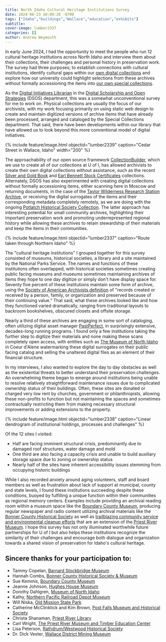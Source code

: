 ```yaml
---
title: North Idaho Cultural Heritage Institutions Survey
date: 2024-06-23 10:09:20 -0700
tags: ["Idaho","buildings","Wallace","education","exhibits"]
subtitle: 
cover-image: lumber2337
categories: []
author: Andrew Weymouth
---
```


In early June 2024, I had the opportunity to meet the people who run 12 cultural heritage institutions across North Idaho and interview them about their collections, their challenges and personal history in preservation work. The survey had three purposes; to establish connections with cultural institutions, identify cultural gaps within our [own digital collections](https://www.lib.uidaho.edu/digital/) and explore how our university could highlight selections from these archives without formally accessioning the items into [our own special collections](https://www.lib.uidaho.edu/special-collections/).

As the [Digital Initiatives Librarian](https://www.lib.uidaho.edu/about/people/aweymouth.html) in the [Digital Scholarship and Open Strategies](https://www.lib.uidaho.edu/digital/about/) (DSOS) department, this was a somewhat unconventional survey for me to work on. Physical collections are usually the focus of our archivists, with my work focusing primarily on using static web design to create and maintain digitized versions of archive items that have already been processed, arranged and cataloged by the Special Collections department. That said, there have been developments within our library that have allowed us to look beyond this more conventional model of digital initiatives.

{% include feature/image.html objectid="lumber2339" caption="Cedar Street in Wallace, Idaho" width="200" %}

The approachability of our open source framework [CollectionBuilder](https://collectionbuilder.github.io/), which we use to create all of our collections at U of I, has allowed archivists to create their own digital collections without assistance, such as the recent [Silver and Gold Book](https://www.lib.uidaho.edu/digital/silver-gold/) and [Earl Bennett Stock Certificates](https://www.lib.uidaho.edu/digital/stockcerts/) collections. Alternately, DSOS has also experimented with creating digital collections without formally accessioning items, either scanning here in Moscow and returning documents, in the case of the [Taylor Wilderness Research Station Archive](https://www.lib.uidaho.edu/digital/taylor-archive/), or receiving the digital surrogates of the items and their corresponding metadata completely remotely, as we are doing with the ongoing [Potlatch Historical Society Collection](https://www.lib.uidaho.edu/digital/phs/). The latter approach has interesting potential for small community archives, highlighting their important preservation work and promoting underrepresented regional history while allowing these archives to retain stewardship of their materials and keep the items in their communities. 

{% include feature/image.html objectid="lumber2337" caption="Route taken through Northern Idaho" %}

The "cultural heritage institutions" I grouped together for this survey consisted of museums, historical societies, a library and a site maintained by the National Parks Service. The names and functions of these institutions often overlapped, with historical societies sometimes creating public facing museums and museums sometimes maintaining archives of items they hope to one day digitize or simply don't have display space for. Seventy five percent of these institutions maintain some form of archive, using the [Society of American Archivists definition](https://dictionary.archivists.org/entry/archives.html#:~:text=pl.,their%20continuing%20value%20View%20Citations) of "records created or received by a person, family, or organization and preserved because of their continuing value." That said, what these archives looked like and how they functioned varied dramatically, ranging from traditional layouts to backroom bookshelves, obscured closets and offsite storage.

Nearly a third of these archives are engaging in some sort of cataloging, often utilizing digital asset manager [PastPerfect](https://museumsoftware.com/), in surprisingly extensive, decades-long running programs. I found only a few institutions taking the further step to digitize their materials and none making these scans completely open access, with entities such as [The Museum of North Idaho](https://museumni.catalogaccess.com/) in Coeur d'Alene watermarking these digital surrogates on their public facing catalog and selling the unaltered digital files as an element of their financial structure.

In my interviews, I also wanted to explore the day to day obstacles as well as the existential threats to better understand their preservation challenges. An overwhelming theme began to emerge around institutions being unable to resolve relatively straightforward maintenance issues due to complicated ownership status of their buildings. Often, these sites are donated or charged very low rent by churches, government or philanthropists, allowing these non-profits to function but not maintaining the spaces and sometimes contractually restricting them from making necessary structural improvements or adding extensions to the property.

{% include feature/image.html objectid="lumber2338" caption="Linear dendrogram of institutional holdings, processes and challenges" %}

Of the 12 sites I visited:

- Half are facing imminent structural crisis, predominantly due to damaged roof structures, water damage and mold
- One third are also facing a capacity crisis and unable to build auxiliary storage space due to zoning or ownership status
- Nearly half of the sites have inherent accessibility issues stemming from occupying historic buildings

While I also recorded anxiety around aging volunteers, staff and board members as well as frustration about lack of support at municipal, county and state levels, I found these institutions succeeding despite these conditions, buoyed by fulfilling a unique function within their communities as regional memory centers. Examples include providing an archival reading room within a museum space like the [Boundary County Museum](https://boundarycountymuseum.org/), producing regular newspaper and radio content utilizing archival materials like the [Bonner County Historical Society](https://www.bonnercountyhistory.org/) as well as [trailblazing community service and environmental cleanup efforts](https://www.communityforests.com/meet-the-team) that are an extension of the [Priest River Museum](https://visitnorthidaho.com/activity/priest-river-museum-timber-education-center-2/). I hope this survey has not only illuminated worthwhile future partnerships for U of I but also helps these institutions recognize the similarity of their challenges and encourage both dialogue and organization towards a shared vision of preservation for Idaho's cultural heritage. 

## Sincere thanks for your participation to:

- Tammy Copelan, [Barnard Stockbridge Museum](https://www.barnardstockbridge.com/)
- Hannah Combs, [Bonner County Historical Society & Museum](http://bonnercountyhistory.org/)
- Sue Kemmis, [Boundary County Museum](https://www.boundarycountymuseum.org/)
- Jeanne Johnson, [Hughes House Museum](https://visitnorthidaho.com/activity/hughes-house-museum/)
- Dorothy Dahlgren, [Museum of North Idaho](https://museumni.org/)
- Kathy, [Northern Pacific Railroad Depot Museum](https://npdepot.org/)
- Will Niska, [Old Mission State Park](https://parksandrecreation.idaho.gov/parks/coeur-d-alenes-old-mission/)
- Catherine McClinktick and Kim Brown, [Post Falls Museum and Historical Society](https://postfallsmuseum.weebly.com/)
- Christa Shanaman, [Priest River Library](https://priestriver-id.gov/west-bonner-library-district)
- Carl Wright, [The Priest River Museum and Timber Education Center](https://visitnorthidaho.com/activity/priest-river-museum-timber-education-center-2/)
- Lisa Peterson, [Rathdrum/Westwood Historical Society](https://www.rathdrumhistory.com/)
- Dr. Dick Vester, [Wallace District Mining Museum](https://visitnorthidaho.com/activity/wallace-district-mining-museum/)
